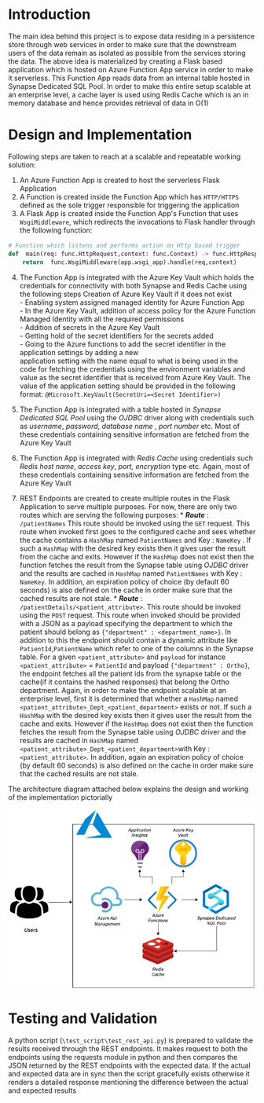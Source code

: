 # Introduction

The main idea behind this project is to expose data residing in a persistence store through web services in order to make sure that the downstream users of the data remain as isolated as possible from the services storing the data. The above idea is materialized by creating a Flask based application which is hosted on Azure Function App service in order to make it serverless. This Function App reads data from an internal table hosted in Synapse Dedicated SQL Pool. In order to make this entire setup scalable at an enterprise level, a cache layer is used using Redis Cache which is an in memory database and hence provides retrieval of data in O(1)

# Design and Implementation

Following steps are taken to reach at a scalable and repeatable working solution:
1. An Azure Function App is created to host the serverless Flask Application
2. A Function is created inside the Function App which has `HTTP/HTTPS` defined as the sole trigger responsible for triggering the application
3.  A Flask App is created inside the Function App's Function that uses `WsgiMiddleware`, which redirects the invocations to Flask handler through the following function:
```python
# Function which listens and performs action on Http based trigger
def  main(req: func.HttpRequest,context: func.Context) -> func.HttpResponse:
	return  func.WsgiMiddleware(app.wsgi_app).handle(req,context)
```
4. The Function App is integrated with the Azure Key Vault which holds the credentials for connectivity with both Synapse and Redis Cache using the following steps 
			   Creation of Azure Key Vault if it does not exist  
			- Enabling system assigned managed identity for Azure Function App  
			- In the Azure Key Vault, addition of access policy for the Azure Function Managed Identity with all the required permissions  
			-  Addition of secrets in the Azure Key Vault  
			-  Getting hold of the secret identifiers for the secrets added  
			-  Going to the Azure functions to add the secret identifier in the application settings by adding a new  
			application setting with the name equal to what is being used in the code for fetching the credentials using the environment variables and value as the secret identifier that is received from Azure Key Vault. The value of the application setting should be provided in the following format:  `@Microsoft.KeyVault(SecretUri=<Secret Identifier>) `
		
5. The Function App is integrated with a table hosted in *Synapse Dedicated SQL Pool* using the *OJDBC* driver along with credentials such as *username*, *password*, *database name* , *port number* etc. Most of these credentials containing sensitive information are fetched from the Azure Key Vault

6. The Function App is integrated with *Redis Cache* using credentials such *Redis host name*, *access key*, *port, encryption* type etc.  Again, most of these credentials containing sensitive information are fetched from the Azure Key Vault

7. REST Endpoints are created to create multiple routes in the Flask Application to serve multiple purposes. For now, there are only two routes which are serving the following purposes:
		* ***Route*** : `/patientNames` This route should be invoked using the `GET` request. This route when invoked first goes to the configured cache and sees whether the cache contains a `HashMap` named `PatientNames` and Key : `NameKey` . If such a `HashMap`  with the desired key exists then it gives user the result from the cache and exits. However if the `HashMap` does not exist then the function fetches the result from the Synapse table using *OJDBC* driver and the results are cached in `HashMap` named `PatientNames` with Key : `NameKey`. In addition, an expiration policy of choice (by default 60 seconds) is also defined on the cache in order make sure that the cached results are not stale. 
		*  ***Route*** : `/patientDetails/<patient_attribute>`. This route should be invoked using the `POST` request. This route when invoked should be provided with a JSON as a payload specifying the department to which the patient should belong as `{"department" : <department_name>}`. In addition to this the endpoint should contain a dynamic attribute like `PatientId`,`PatientName` which refer to one of the columns in the Synapse table. For a given `<patient_attribute>` and `payload` for instance `<patient_attribute>` = `PatientId` and payload `{"department" : Ortho}`, the endpoint fetches all the patient ids from the synapse table or the cache(if it contains the hashed responses) that belong the Ortho department. Again, in order to make the endpoint scalable at an enterprise level, first it is determined that whether a `HashMap` named `<patient_attribute>_Dept_<patient_department>` exists or not. If such a `HashMap`  with the desired key exists then it gives user the result from the cache and exits. However if the `HashMap` does not exist then the function fetches the result from the Synapse table using *OJDBC* driver and the results are cached in `HashMap` named `<patient_attribute>_Dept_<patient_department>`with Key : `<patient_attribute>`. In addition, again an expiration policy of choice (by default 60 seconds) is also defined on the cache in order make sure that the cached results are not stale. 

The architecture diagram attached below explains the design and working of the implementation pictorially 

<p align="center">
  <img src="assets/ed_arch.jpg" />
</p>

# Testing and Validation

A python script (`\test_script\test_rest_api.py`)  is prepared to validate the results received through the REST endpoints. It makes request to both the endpoints using the requests module in python and then compares the JSON returned by the REST endpoints with the expected data. If the actual and expected data are in sync then the script gracefully exists otherwise it renders a detailed response mentioning the difference between the actual and expected results



